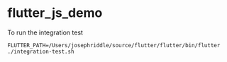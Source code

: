 # flutter_js_demo

To run the integration test
```shell
FLUTTER_PATH=/Users/josephriddle/source/flutter/flutter/bin/flutter ./integration-test.sh
```
